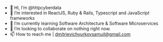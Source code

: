 - 👋 Hi, I’m @httpcyberdata
- 👀 I’m interested in ReactJS, Ruby & Rails, Typescript and JavaScript frameworks
- 🌱 I’m currently learning Software Architecture & Software Microservices
- 💞️ I’m looking to collaborate on nothing right now.
- 📫 How to reach me | dmitrievichyurkovsamuil@gmail.com

